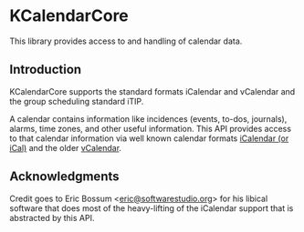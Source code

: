 # KCalendarCore

This library provides access to and handling of calendar data.

## Introduction

KCalendarCore supports the standard formats iCalendar and vCalendar and the
group scheduling standard iTIP.

A calendar contains information like incidences (events, to-dos, journals),
alarms, time zones, and other useful information.  This API provides
access to that calendar information via well known calendar formats
[iCalendar (or iCal)](https://en.wikipedia.org/wiki/Icalendar) and the older
[vCalendar](https://en.wikipedia.org/wiki/VCalendar).

## Acknowledgments
 
Credit goes to Eric Bossum \<eric@softwarestudio.org\> for his libical
software that does most of the heavy-lifting of the iCalendar support
that is abstracted by this API.
